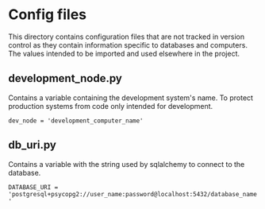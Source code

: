 # Config files
This directory contains configuration files that are not tracked in version control as they contain information
specific to databases and computers. The values intended to be imported and used elsewhere in the project.

## development_node.py
Contains a variable containing the development system's name. To protect production systems from code only intended for
development.

<code>dev_node = 'development_computer_name'</code>


## db_uri.py
Contains a variable with the string used by sqlalchemy to connect to the database.

<code>DATABASE_URI = 'postgresql+psycopg2://user_name:password@localhost:5432/database_name'</code>
